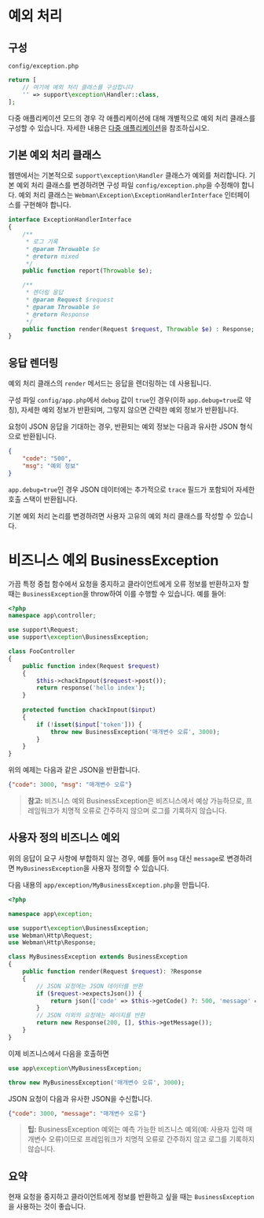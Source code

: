 # 예외 처리

## 구성
`config/exception.php`
```php
return [
    // 여기에 예외 처리 클래스를 구성합니다
    '' => support\exception\Handler::class,
];
```
다중 애플리케이션 모드의 경우 각 애플리케이션에 대해 개별적으로 예외 처리 클래스를 구성할 수 있습니다. 자세한 내용은 [다중 애플리케이션](multiapp.md)을 참조하십시오.


## 기본 예외 처리 클래스
웹맨에서는 기본적으로 `support\exception\Handler` 클래스가 예외를 처리합니다. 기본 예외 처리 클래스를 변경하려면 구성 파일 `config/exception.php`을 수정해야 합니다. 예외 처리 클래스는 `Webman\Exception\ExceptionHandlerInterface` 인터페이스를 구현해야 합니다.
```php
interface ExceptionHandlerInterface
{
    /**
     * 로그 기록
     * @param Throwable $e
     * @return mixed
     */
    public function report(Throwable $e);

    /**
     * 렌더링 응답
     * @param Request $request
     * @param Throwable $e
     * @return Response
     */
    public function render(Request $request, Throwable $e) : Response;
}
```



## 응답 렌더링
예외 처리 클래스의 `render` 메서드는 응답을 렌더링하는 데 사용됩니다.

구성 파일 `config/app.php`에서 `debug` 값이 `true`인 경우(이하 `app.debug=true`로 약칭), 자세한 예외 정보가 반환되며, 그렇지 않으면 간략한 예외 정보가 반환됩니다.

요청이 JSON 응답을 기대하는 경우, 반환되는 예외 정보는 다음과 유사한 JSON 형식으로 반환됩니다.
```json
{
    "code": "500",
    "msg": "예외 정보"
}
```
`app.debug=true`인 경우 JSON 데이터에는 추가적으로 `trace` 필드가 포함되어 자세한 호출 스택이 반환됩니다.

기본 예외 처리 논리를 변경하려면 사용자 고유의 예외 처리 클래스를 작성할 수 있습니다.

# 비즈니스 예외 BusinessException
가끔 특정 중첩 함수에서 요청을 중지하고 클라이언트에게 오류 정보를 반환하고자 할 때는 `BusinessException`을 throw하여 이를 수행할 수 있습니다.
예를 들어:

```php
<?php
namespace app\controller;

use support\Request;
use support\exception\BusinessException;

class FooController
{
    public function index(Request $request)
    {
        $this->chackInpout($request->post());
        return response('hello index');
    }
    
    protected function chackInpout($input)
    {
        if (!isset($input['token'])) {
            throw new BusinessException('매개변수 오류', 3000);
        }
    }
}
```

위의 예제는 다음과 같은 JSON을 반환합니다.
```json
{"code": 3000, "msg": "매개변수 오류"}
```

> **참고:**
> 비즈니스 예외 BusinessException은 비즈니스에서 예상 가능하므로, 프레임워크가 치명적 오류로 간주하지 않으며 로그를 기록하지 않습니다.

## 사용자 정의 비즈니스 예외

위의 응답이 요구 사항에 부합하지 않는 경우, 예를 들어 `msg` 대신 `message`로 변경하려면 `MyBusinessException`을 사용자 정의할 수 있습니다.

다음 내용의 `app/exception/MyBusinessException.php`을 만듭니다.
```php
<?php

namespace app\exception;

use support\exception\BusinessException;
use Webman\Http\Request;
use Webman\Http\Response;

class MyBusinessException extends BusinessException
{
    public function render(Request $request): ?Response
    {
        // JSON 요청에는 JSON 데이터를 반환
        if ($request->expectsJson()) {
            return json(['code' => $this->getCode() ?: 500, 'message' => $this->getMessage()]);
        }
        // JSON 이외의 요청에는 페이지를 반환
        return new Response(200, [], $this->getMessage());
    }
}
```

이제 비즈니스에서 다음을 호출하면
```php
use app\exception\MyBusinessException;

throw new MyBusinessException('매개변수 오류', 3000);
```
JSON 요청이 다음과 유사한 JSON을 수신합니다.
```json
{"code": 3000, "message": "매개변수 오류"}
```

> **팁:**
> BusinessException 예외는 예측 가능한 비즈니스 예외(예: 사용자 입력 매개변수 오류)이므로 프레임워크가 치명적 오류로 간주하지 않고 로그를 기록하지 않습니다.

## 요약
현재 요청을 중지하고 클라이언트에게 정보를 반환하고 싶을 때는 `BusinessException`을 사용하는 것이 좋습니다.
